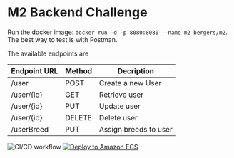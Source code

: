 # M2 Backend Challenge

Run the docker image: `docker run -d -p 8080:8080 --name m2 bergers/m2`.
The best way to test is with Postman. 

The available endpoints are

Endpoint URL | Method | Decription
--- | --- | ---
/user | POST | Create a new User
/user/{id} | GET | Retrieve user
/user/{id} | PUT | Update user
/user/{id} | DELETE | Delete user
/userBreed | PUT | Assign breeds to user

![CI/CD workflow](https://github.com/berger-devel/m2/actions/workflows/maven.yml/badge.svg)
[![Deploy to Amazon ECS](https://github.com/berger-devel/m2/actions/workflows/aws.yml/badge.svg)](https://github.com/berger-devel/m2/actions/workflows/aws.yml)
